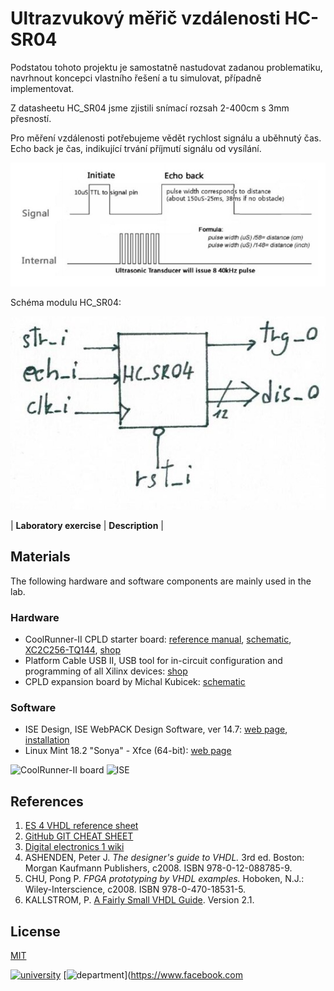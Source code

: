 
# Ultrazvukový měřič vzdálenosti HC-SR04

Podstatou tohoto projektu je samostatně nastudovat zadanou problematiku, navrhnout koncepci vlastního řešení a tu simulovat, případně implementovat.

Z datasheetu HC_SR04 jsme zjistili snímací rozsah 2-400cm s 3mm přesností.

Pro měření vzdálenosti potřebujeme vědět rychlost signálu a uběhnutý čas. Echo back je čas, indikující trvání příjmutí signálu od vysílání.

![projekt1](../../Images/projekt1.png)

Schéma modulu HC_SR04:

![projekt2](../../Images/projekt2.jpeg)

| **Laboratory exercise** | **Description** |



## Materials

The following hardware and software components are mainly used in the lab.

### Hardware

* CoolRunner-II CPLD starter board: [reference manual](Docs/coolrunner-ii_rm.pdf), [schematic](Docs/coolrunner-ii_sch.pdf), [XC2C256-TQ144](Docs/xc2c256_cpld.pdf), [shop](https://store.digilentinc.com/coolrunner-ii-cpld-starter-board-limited-time/)
* Platform Cable USB II, USB tool for in-circuit configuration and programming of all Xilinx devices: [shop](https://www.xilinx.com/products/boards-and-kits/hw-usb-ii-g.html)
* CPLD expansion board by Michal Kubicek: [schematic](Docs/cpld_expansion.pdf)

### Software

* ISE Design, ISE WebPACK Design Software, ver 14.7: [web page](https://www.xilinx.com/products/design-tools/ise-design-suite/ise-webpack.html), [installation](https://github.com/tomas-fryza/Digital-electronics-1/wiki)
* Linux Mint 18.2 "Sonya" - Xfce (64-bit): [web page](https://linuxmint.com/download_all.php)

<img src="Images/coolrunner_board.jpg" alt="CoolRunner-II board" height="300"/> <img src="Images/ise_synthesize_org.png" alt="ISE" height="300"/>


## References

1. [ES 4 VHDL reference sheet](Docs/vhdl_cheatsheet.pdf)
2. [GitHub GIT CHEAT SHEET](Docs/git_cheatsheet.pdf)
3. [Digital electronics 1 wiki](https://github.com/tomas-fryza/Digital-electronics-1/wiki)
4. ASHENDEN, Peter J. *The designer's guide to VHDL.* 3rd ed. Boston: Morgan Kaufmann Publishers, c2008. ISBN 978-0-12-088785-9.
5. CHU, Pong P. *FPGA prototyping by VHDL examples.* Hoboken, N.J.: Wiley-Interscience, c2008. ISBN 978-0-470-18531-5.
6. KALLSTROM, P. [A Fairly Small VHDL Guide](Docs/VHDL_guide.pdf). Version 2.1.


## License

[MIT](https://choosealicense.com/licenses/mit/)

[![university](https://img.shields.io/badge/university-Brno%20University%20of%20Technology-red.svg)](https://www.vutbr.cz/en/)
[![department](https://img.shields.io/badge/department-Dept.%20of%20Radio%20Electronics-blue)](https://www.facebook.com
